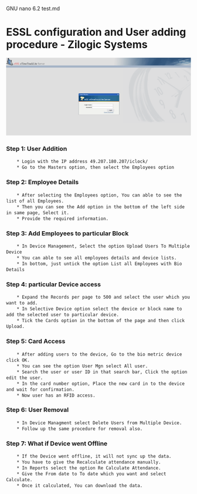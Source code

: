   GNU nano 6.2                                                                                          test.md                                                                                                    
                                         
# ESSL configuration and User adding procedure - Zilogic Systems
![screenshot](/img1.png)
### Step 1: User Addition
        * Login with the IP address 49.207.180.207/iclock/
        * Go to the Masters option, then select the Employees option

### Step 2: Employee Details
        * After selecting the Employees option, You can able to see the list of all Employees.
        * Then you can see the Add option in the bottom of the left side in same page, Select it.
        * Provide the required information.

### Step 3: Add Employees to particular Block
        * In Device Management, Select the option Upload Users To Multiple Device
        * You can able to see all employees details and device lists.   
        * In bottom, just untick the option List all Employees with Bio Details

### Step 4: particular Device access
        * Expand the Records per page to 500 and select the user which you want to add.
        * In Selective Device option select the device or block name to add the selected user to particular device.
        * Tick the Cards option in the bottom of the page and then click Upload.

### Step 5: Card Access
        * After adding users to the device, Go to the bio metric device click OK.
        * You can see the option User Mgn select All user.
        * Search the user or user ID in that search bar, Click the option edit the user.
        * In the card number option, Place the new card in to the device and wait for confirmation.
        * Now user has an RFID access.

### Step 6: User Removal
        * In Device Managment select Delete Users from Multiple Device.
        * Follow up the same procedure for removal also.

### Step 7: What if Device went Offline
        * If the Device went offline, it will not sync up the data.
        * You have to give the Recalculate attendance manually.
        * In Reports select the option Re Calculate Attendance.
        * Give the From date to To date which you want and select Calculate.
        * Once it calculated, You can download the data.









